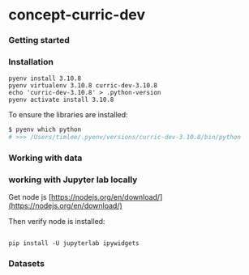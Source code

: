 # concept-curric-dev

### Getting started

### Installation

```buildoutcfg
pyenv install 3.10.8
pyenv virtualenv 3.10.8 curric-dev-3.10.8
echo 'curric-dev-3.10.8' > .python-version
pyenv activate install 3.10.8
```

To ensure the libraries are installed:

```sh
$ pyenv which python
# >>> /Users/timlee/.pyenv/versions/curric-dev-3.10.8/bin/python
```

### Working with data


### working with Jupyter lab locally

Get node js [https://nodejs.org/en/download/](https://nodejs.org/en/download/)

Then verify node is installed:

```

```


```
pip install -U jupyterlab ipywidgets
```

### Datasets